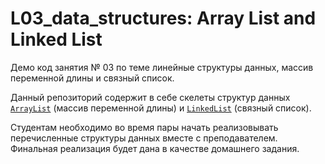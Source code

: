 # L03_data_structures: Array List and Linked List

Демо код занятия № 03 по теме линейные структуры данных, массив переменной длины и связный список.

Данный репозиторий содержит в себе скелеты структур данных [`ArrayList`](include/array_list.hpp) (массив переменной
длины) и [`LinkedList`](include/linked_list.hpp) (связный список).

Студентам необходимо во время пары начать реализовывать перечисленные структуры данных вместе с преподавателем. Финальная
реализация будет дана в качестве домашнего задания.
